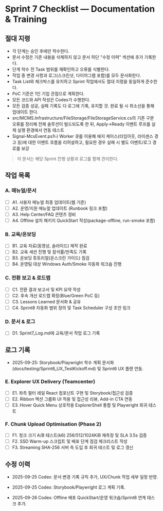 # Sprint 7 Checklist — Documentation & Training

## 절대 지령
- 각 단계는 승인 후에만 착수한다.
- 문서 수정은 기존 내용을 삭제하지 않고 문서 하단 "수정 이력" 섹션에 추가 기록한다.
- 단계 착수 전 Task 범위를 재확인하고 오류를 식별한다.
- 작업 중 변경 사항과 로그(스크린샷, 다이어그램 포함)를 모두 문서화한다.
- Task List와 체크박스를 유지하고 Sprint 작업에서도 절대 지령을 동일하게 준수한다.
- PoC 기준은 1인 기업 관점으로 계획한다.
- 모든 코드와 API 작성은 Codex가 수행한다.
- 모든 검증 성공, 실패 기록도 다 로그에 기록, 유지할 것. 완료 될 시 취소선을 통해 업데이트 한다.
- src/MCMS.Infrastructure/FileStorage/FileStorageService.cs의 기존 구문 오류를 정리해 전체 솔루션이 빌드되도록 한 뒤, Apply→Ready 이벤트 루프를 실제 실행 환경에서 연동 테스트
- Signal-McsEvent.ps1나 Worker 큐를 이용해 에지 케이스(타임아웃, 라이센스 경고 등)에 대한 이벤트 흐름을 리허설하고, 필요한 경우 실패 시 별도 이벤트/로그 경로를 보강

> 이 문서는 해당 Sprint 진행 상황과 로그를 함께 관리한다.

## 작업 목록
### A. 매뉴얼/문서
- [ ] A1. 사용자 매뉴얼 최종 업데이트(웹 기준)
- [ ] A2. 운영/지원 매뉴얼 업데이트 (Runbook 링크 포함)
- [ ] A3. Help Center/FAQ 콘텐츠 정비
- [ ] A4. Offline 설치 패키지 QuickStart 작성(package-offline, run-smoke 포함)

### B. 교육/온보딩
- [ ] B1. 교육 자료(동영상, 슬라이드) 제작 완료
- [ ] B2. 교육 세션 진행 및 참석률/만족도 기록
- [ ] B3. 온보딩 튜토리얼(온스크린 가이드) 점검
- [ ] B4. 운영팀 대상 Windows Auth/Smoke 자동화 워크숍 진행

### C. 전환 보고 & 로드맵
- [ ] C1. 전환 결과 보고서 및 KPI 요약 작성
- [ ] C2. 후속 개선 로드맵 확정(Blue/Green PoC 등)
- [ ] C3. Lessons Learned 문서화 & 공유
- [ ] C4. Sprint8 자동화 범위 정의 및 Task Scheduler 구성 초안 링크

### D. 문서 & 로그
- [ ] D1. Sprint7_Log.md에 교육/문서 작업 로그 기록

## 로그 기록
- 2025-09-25: Storybook/Playwright 착수 계획 문서화(docs/testing/Sprint6_UX_TestKickoff.md) 및 Sprint6 UX 플랜 연동.
### E. Explorer UX Delivery (Teamcenter)
- [ ] E1. 좌측 필터 레일 React 컴포넌트 구현 및 Storybook/접근성 검증
- [ ] E2. Ribbon 액션 그룹화 UI 적용 및 접근성 리뷰, Add-in CTA 연동
- [ ] E3. Hover Quick Menu 상호작용 ExplorerShell 통합 및 Playwright 회귀 테스트
### F. Chunk Upload Optimisation (Phase 2)
- [ ] F1. 청크 크기 A/B 테스트(k6) 256/512/1024KiB 재측정 및 SLA 3.5s 검증
- [ ] F2. SSD Warm-up 스크립트 및 배포 단계 점검 체크리스트 작성
- [ ] F3. Streaming SHA-256 서버 측 도입 후 회귀 테스트 및 로그 갱신
## 수정 이력
- 2025-09-25 Codex: 문서 변경 기록 규칙 추가, UX/Chunk 작업 세부 일정 반영.
- 2025-09-25 Codex: Storybook/Playwright 로그 계획 기록.


- 2025-09-26 Codex: Offline 배포 QuickStart/운영 워크숍/Sprint8 연계 태스크 추가.
